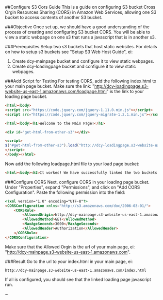 ##Configure S3 Cors Guide
This is a guide on configuring S3 bucket Cross Orgin Resources Sharing (CORS) in Amazon Web Services, allowing one S3 bucket to access contents of another S3 bucket.

###Objective
Once set up, we should have a good understanding of the process of creating and configuring S3 bucket CORS. You will be able to view a static webpage on one s3 that runs a javascript that is in another s3.

###Prerequisites
Setup two s3 buckets that host static websites. For details on how to setup s3 buckets see "Setup S3 Web Host Guide", ei:

1. Create dcy-mainpage bucket and configure it to view static webpages.
2. Create dcy-loadingpage bucket and configure it to view static webpages.

###Add Script for Testing
For testing CORS, add the following index.html to your main page bucket. Make sure the link: "http://dcy-loadingpage.s3-website-us-east-1.amazonaws.com/loadpage.html" is the link to your loading page bucket.
```html
<html><body>
<script src="https://code.jquery.com/jquery-1.11.0.min.js"></script>
<script src="https://code.jquery.com/jquery-migrate-1.2.1.min.js"></script>

<html><body><h1>Welcome to the Main Page!</h1>

<div id="get-html-from-other-s3"></div>

<script>
$("#get-html-from-other-s3").load("http://dcy-loadingpage.s3-website-us-east-1.amazonaws.com/loadpage.html")
</script>
</body></html>
```
Now add the following loadpage.html file to your load page bucket:
```html
<html><body><h2>It worked! We have successfully linked the two buckets.</h2></body></html>
```

###Configure CORS
Next, configure CORS in your loading page bucket. Under "Properties", expand "Permissions", and click on "Add CORS Configuration". Paste the following permission into the field:
```html
<?xml version="1.0" encoding="UTF-8"?>
<CORSConfiguration xmlns="http://s3.amazonaws.com/doc/2006-03-01/">
    <CORSRule>
        <AllowedOrigin>http://dcy-mainpage.s3-website-us-east-1.amazonaws.com</AllowedOrigin>
        <AllowedMethod>GET</AllowedMethod>
        <MaxAgeSeconds>3000</MaxAgeSeconds>
        <AllowedHeader>Authorization</AllowedHeader>
    </CORSRule>
</CORSConfiguration>
```
Make sure that the Allowed Orgin is the url of your main page, ei: "http://dcy-mainpage.s3-website-us-east-1.amazonaws.com".

###Result
Go to the url to your index.html in your main page, ei: 
```
http://dcy-mainpage.s3-website-us-east-1.amazonaws.com/index.html
```
If all is configured, you should see that the linked loading page javascript run.

~